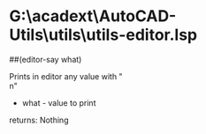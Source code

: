 # G:\acadext\AutoCAD-Utils\utils\utils-editor.lsp
##(editor-say what)
Prints in editor any value with "<br/>n"
* what - value to print
returns: Nothing
